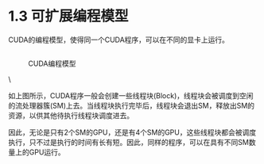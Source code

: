 # 1.3 可扩展编程模型

CUDA的编程模型，使得同一个CUDA程序，可以在不同的显卡上运行。

<figure><img src="https://pic2.zhimg.com/80/v2-d3271f519f1fe9ad2363b5a11b44501d_720w.webp" alt=""><figcaption><p>CUDA编程模型</p></figcaption></figure>

\


如上图所示，CUDA程序一般会创建一些线程块(Block)，线程块会被调度到空闲的流处理器簇(SM)上去。当线程块执行完毕后，线程块会退出SM，释放出SM的资源，以供其他待执行线程块调度进去。

因此，无论是只有2个SM的GPU，还是有4个SM的GPU，这些线程块都会被调度执行，只不过是执行的时间有长有短。因此，同样的程序，可以在具有不同SM数量上的GPU运行。
